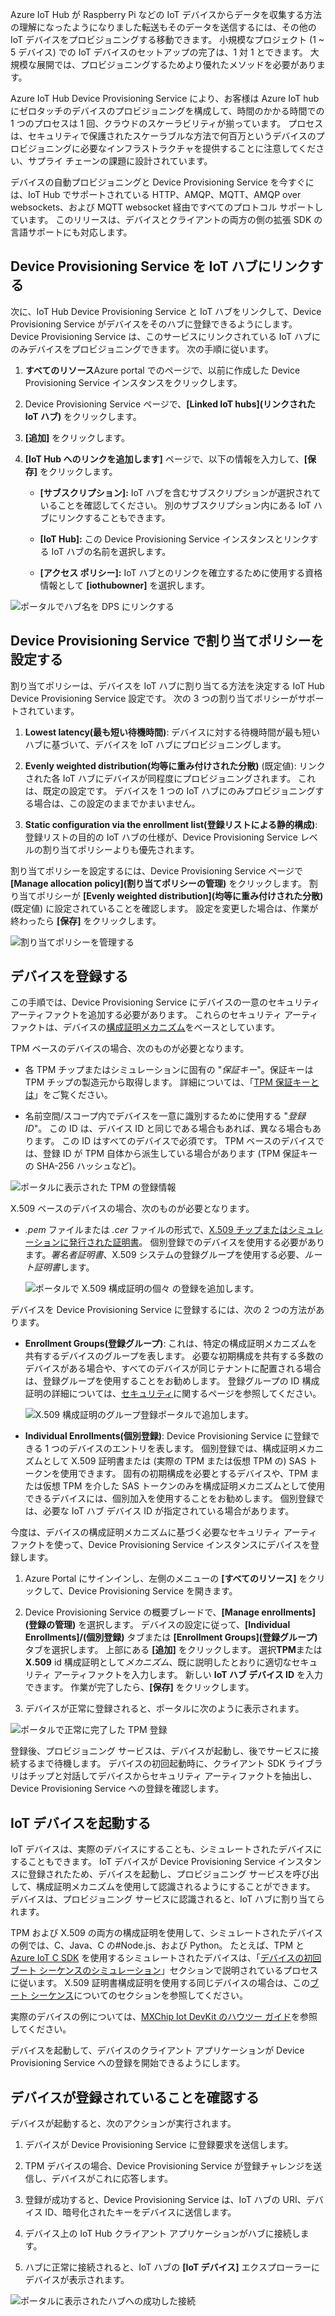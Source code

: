 Azure IoT Hub が Raspberry Pi などの IoT デバイスからデータを収集する方法の理解になったようになりました転送もそのデータを送信するには、その他の IoT デバイスをプロビジョニングする移動できます。 小規模なプロジェクト (1 ~ 5 デバイス) での IoT デバイスのセットアップの完了は、1 対 1 とできます。 大規模な展開では、プロビジョニングするためより優れたメソッドを必要があります。

Azure IoT Hub Device Provisioning Service により、お客様は Azure IoT hub にゼロタッチのデバイスのプロビジョニングを構成して、時間のかかる時間での 1 つのプロセスは 1 回、クラウドのスケーラビリティが揃っています。 プロセスは、セキュリティで保護されたスケーラブルな方法で何百万というデバイスのプロビジョニングに必要なインフラストラクチャを提供することに注意してください、サプライ チェーンの課題に設計されています。

デバイスの自動プロビジョニングと Device Provisioning Service を今すぐには、IoT Hub でサポートされている HTTP、AMQP、MQTT、AMQP over websockets、および MQTT websocket 経由ですべてのプロトコル サポートしています。 このリリースは、デバイスとクライアントの両方の側の拡張 SDK の言語サポートにも対応します。

## <a name="link-the-device-provisioning-service-to-an-iot-hub"></a>Device Provisioning Service を IoT ハブにリンクする

次に、IoT Hub Device Provisioning Service と IoT ハブをリンクして、Device Provisioning Service がデバイスをそのハブに登録できるようにします。 Device Provisioning Service は、このサービスにリンクされている IoT ハブにのみデバイスをプロビジョニングできます。 次の手順に従います。

1.  **すべてのリソース**Azure portal でのページで、以前に作成した Device Provisioning Service インスタンスをクリックします。

2.  Device Provisioning Service ページで、**[Linked IoT hubs]\(リンクされた IoT ハブ\)** をクリックします。

3.  **[追加]** をクリックします。

4.  **[IoT Hub へのリンクを追加します]** ページで、以下の情報を入力して、**[保存]** をクリックします。

    - **[サブスクリプション]:** IoT ハブを含むサブスクリプションが選択されていることを確認してください。 別のサブスクリプション内にある IoT ハブにリンクすることもできます。

    - **[IoT Hub]:** この Device Provisioning Service インスタンスとリンクする IoT ハブの名前を選択します。

    - **[アクセス ポリシー]:** IoT ハブとのリンクを確立するために使用する資格情報として **[iothubowner]** を選択します。

![ポータルでハブ名を DPS にリンクする](../media-draft/ee6e78754a1d39d86de71fb6872723f3.png)

## <a name="set-the-allocation-policy-on-the-device-provisioning-service"></a>Device Provisioning Service で割り当てポリシーを設定する

割り当てポリシーは、デバイスを IoT ハブに割り当てる方法を決定する IoT Hub Device Provisioning Service 設定です。 次の 3 つの割り当てポリシーがサポートされています。

1. **Lowest latency\(最も短い待機時間\)**: デバイスに対する待機時間が最も短いハブに基づいて、デバイスを IoT ハブにプロビジョニングします。

2. **Evenly weighted distribution\(均等に重み付けされた分散\)** (既定値): リンクされた各 IoT ハブにデバイスが同程度にプロビジョニングされます。 これは、既定の設定です。 デバイスを 1 つの IoT ハブにのみプロビジョニングする場合は、この設定のままでかまいません。

3. **Static configuration via the enrollment list\(登録リストによる静的構成\)**: 登録リストの目的の IoT ハブの仕様が、Device Provisioning Service レベルの割り当てポリシーよりも優先されます。

割り当てポリシーを設定するには、Device Provisioning Service ページで **[Manage allocation policy]\(割り当てポリシーの管理\)** をクリックします。 割り当てポリシーが **[Evenly weighted distribution]\(均等に重み付けされた分散\)** (既定値) に設定されていることを確認します。 設定を変更した場合は、作業が終わったら **[保存]** をクリックします。

![割り当てポリシーを管理する](../media-draft/0c5fa5193156f17b4f5d64aab65a414d.png)

## <a name="enroll-the-device"></a>デバイスを登録する

この手順では、Device Provisioning Service にデバイスの一意のセキュリティ アーティファクトを追加する必要があります。 これらのセキュリティ アーティファクトは、デバイスの[構成証明メカニズム](https://docs.microsoft.com/azure/iot-dps/concepts-device#attestation-mechanism)をベースとしています。

TPM ベースのデバイスの場合、次のものが必要となります。

- 各 TPM チップまたはシミュレーションに固有の "*保証キー*"。保証キーは TPM チップの製造元から取得します。 詳細については、「[TPM 保証キーとは](https://docs.microsoft.com/windows-server/identity/ad-ds/manage/component-updates/tpm-key-attestation#terminology)」をご覧ください。

- 名前空間/スコープ内でデバイスを一意に識別するために使用する "*登録 ID*"。 この ID は、デバイス ID と同じである場合もあれば、異なる場合もあります。 この ID はすべてのデバイスで必須です。 TPM ベースのデバイスでは、登録 ID が TPM 自体から派生している場合があります (TPM 保証キーの SHA-256 ハッシュなど)。

![ポータルに表示された TPM の登録情報](../media-draft/11db90b7128e1cf222a4da45de7cbac8.png)

X.509 ベースのデバイスの場合、次のものが必要となります。

- *.pem* ファイルまたは *.cer* ファイルの形式で、[X.509 チップまたはシミュレーションに発行された証明書](https://docs.microsoft.com/windows/desktop/SecCertEnroll/about-x-509-public-key-certificates)。 個別登録でのデバイスを使用する必要があります。*署名者証明書*、X.509 システムの登録グループを使用する必要、*ルート証明書*します。

   ![ポータルで X.509 構成証明の個々 の登録を追加します。](../media-draft/8d56752f453f27e55dd15b7c894ae406.png)

デバイスを Device Provisioning Service に登録するには、次の 2 つの方法があります。

- **Enrollment Groups\(登録グループ\)**: これは、特定の構成証明メカニズムを共有するデバイスのグループを表します。 必要な初期構成を共有する多数のデバイスがある場合や、すべてのデバイスが同じテナントに配置される場合は、登録グループを使用することをお勧めします。 登録グループの ID 構成証明の詳細については、[セキュリティ](https://docs.microsoft.com/azure/iot-dps/concepts-security#controlling-device-access-to-the-provisioning-service-with-x509-certificates)に関するページを参照してください。

   ![X.509 構成証明のグループ登録ポータルで追加します。](../media-draft/4a9d9ea822887c70f1ff1e4b64b138f1.png)

- **Individual Enrollments\(個別登録\)**: Device Provisioning Service に登録できる 1 つのデバイスのエントリを表します。 個別登録では、構成証明メカニズムとして X.509 証明書または (実際の TPM または仮想 TPM の) SAS トークンを使用できます。 固有の初期構成を必要とするデバイスや、TPM または仮想 TPM を介した SAS トークンのみを構成証明メカニズムとして使用できるデバイスには、個別加入を使用することをお勧めします。 個別登録では、必要な IoT ハブ デバイス ID が指定されている場合があります。

今度は、デバイスの構成証明メカニズムに基づく必要なセキュリティ アーティファクトを使って、Device Provisioning Service インスタンスにデバイスを登録します。

1. Azure Portal にサインインし、左側のメニューの **[すべてのリソース]** をクリックして、Device Provisioning Service を開きます。

2. Device Provisioning Service の概要ブレードで、**[Manage enrollments]\(登録の管理\)** を選択します。 デバイスの設定に従って、**[Individual Enrollments]/(個別登録\)** タブまたは **[Enrollment Groups]\(登録グループ\)** タブを選択します。 上部にある **[追加]** をクリックします。 選択**TPM**または**X.509** id 構成証明として*メカニズム*、既に説明したとおりに適切なセキュリティ アーティファクトを入力します。 新しい **IoT ハブ デバイス ID** を入力できます。 作業が完了したら、**[保存]** をクリックします。

3. デバイスが正常に登録されると、ポータルに次のように表示されます。

![ポータルで正常に完了した TPM 登録](../media-draft/cb277b2e5bc21cd02669775d536e89c0.png)

登録後、プロビジョニング サービスは、デバイスが起動し、後でサービスに接続するまで待機します。 デバイスの初回起動時に、クライアント SDK ライブラリはチップと対話してデバイスからセキュリティ アーティファクトを抽出し、Device Provisioning Service への登録を確認します。

## <a name="start-the-iot-device"></a>IoT デバイスを起動する

IoT デバイスは、実際のデバイスにすることも、シミュレートされたデバイスにすることもできます。 IoT デバイスが Device Provisioning Service インスタンスに登録されたため、デバイスを起動し、プロビジョニング サービスを呼び出して、構成証明メカニズムを使用して認識されるようにすることができます。 デバイスは、プロビジョニング サービスに認識されると、IoT ハブに割り当てられます。

TPM および X.509 の両方の構成証明を使用して、シミュレートされたデバイスの例では、C、Java、C の\#Node.js、および Python。 たとえば、TPM と [Azure IoT C SDK](https://github.com/Azure/azure-iot-sdk-c) を使用するシミュレートされたデバイスは、「[デバイスの初回ブート シーケンスのシミュレーション](https://docs.microsoft.com/azure/iot-dps/quick-create-simulated-device#simulate-first-boot-sequence-for-the-device)」セクションで説明されているプロセスに従います。 X.509 証明書構成証明を使用する同じデバイスの場合は、この[ブート シーケンス](https://docs.microsoft.com/azure/iot-dps/quick-create-simulated-device-x509#simulate-first-boot-sequence-for-the-device)についてのセクションを参照してください。

実際のデバイスの例については、[MXChip Iot DevKit のハウツー ガイド](https://docs.microsoft.com/azure/iot-dps/how-to-connect-mxchip-iot-devkit)を参照してください。

デバイスを起動して、デバイスのクライアント アプリケーションが Device Provisioning Service への登録を開始できるようにします。

## <a name="verify-the-device-is-registered"></a>デバイスが登録されていることを確認する

デバイスが起動すると、次のアクションが実行されます。

1. デバイスが Device Provisioning Service に登録要求を送信します。

2. TPM デバイスの場合、Device Provisioning Service が登録チャレンジを送信し、デバイスがこれに応答します。

3. 登録が成功すると、Device Provisioning Service は、IoT ハブの URI、デバイス ID、暗号化されたキーをデバイスに送信します。

4. デバイス上の IoT Hub クライアント アプリケーションがハブに接続します。

5. ハブに正常に接続されると、IoT ハブの **[IoT デバイス]** エクスプローラーにデバイスが表示されます。

![ポータルに表示されたハブへの成功した接続](../media-draft/12ea6da6eef9bf96be6bd80aa1721173.png)

<!--Reference links

-   <https://docs.microsoft.com/azure/iot-dps/tutorial-set-up-cloud>

-   <https://docs.microsoft.com/azure/iot-dps/tutorial-provision-device-to-hub>-->